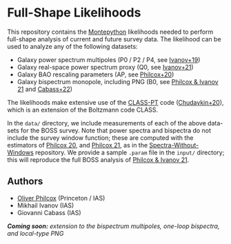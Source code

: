 # Full-Shape Likelihoods

This repository contains the [Montepython](https://github.com/brinckmann/montepython_public) likelihoods needed to perform full-shape analysis of current and future survey data. The likelihood can be used to analyze any of the following datasets:
- Galaxy power spectrum multipoles (P0 / P2 / P4, see [Ivanov+19](https://arxiv.org/abs/1909.05277))
- Galaxy real-space power spectrum proxy (Q0, see [Ivanov+21](https://arxiv.org/abs/2110.00006))
- Galaxy BAO rescaling parameters (AP, see [Philcox+20](https://arxiv.org/abs/2002.04035))
- Galaxy bispectrum monopole, including PNG (B0, see [Philcox & Ivanov 21](https://arxiv.org/abs/2112.04515) and [Cabass+22](https://arxiv.org/abs/2201.07238))

The likelihoods make extensive use of the [CLASS-PT](https://github.com/michalychforever/CLASS-PT) code ([Chudaykin+20](https://arxiv.org/abs/2004.10607)), which is an extension of the Boltzmann code CLASS.

In the ```data/``` directory, we include measurements of each of the above data-sets for the BOSS survey. Note that power spectra and bispectra do not include the survey window function; these are computed with the estimators of [Philcox 20](https://arxiv.org/abs/2012.09389), and [Philcox 21](https://arxiv.org/abs/2107.06287), as in the [Spectra-Without-Windows](https://github.com/oliverphilcox/Spectra-Without-Windows) repository. We provide a sample ```.param``` file in the ```input/``` directory; this will reproduce the full BOSS analysis of [Philcox & Ivanov 21](https://arxiv.org/abs/2112.04515).

## Authors
- [Oliver Philcox](mailto:ohep2@cantab.ac.uk) (Princeton / IAS)
- Mikhail Ivanov (IAS)
- Giovanni Cabass (IAS)

***Coming soon:*** *extension to the bispectrum multipoles, one-loop bispectra, and local-type PNG*
